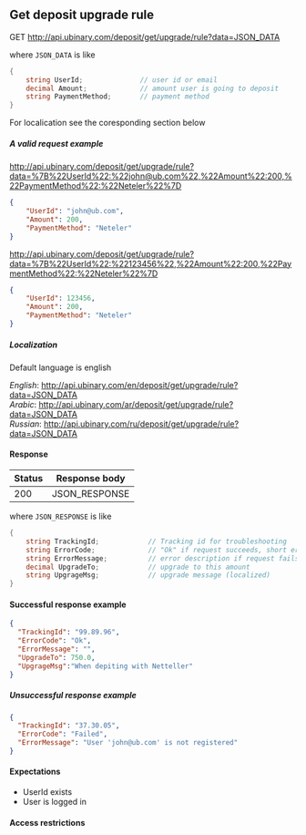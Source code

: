 ﻿## Get deposit upgrade rule

GET http://api.ubinary.com/deposit/get/upgrade/rule?data=JSON_DATA

where `JSON_DATA` is like

```C#
{
    string UserId;              // user id or email
    decimal Amount;             // amount user is going to deposit
    string PaymentMethod;       // payment method
}
```

For localication see the coresponding section below


##### A valid request example

http://api.ubinary.com/deposit/get/upgrade/rule?data=%7B%22UserId%22:%22john@ub.com%22,%22Amount%22:200,%22PaymentMethod%22:%22Neteler%22%7D

```json
{
    "UserId": "john@ub.com",
    "Amount": 200,
    "PaymentMethod": "Neteler"
}
```

http://api.ubinary.com/deposit/get/upgrade/rule?data=%7B%22UserId%22:%22123456%22,%22Amount%22:200,%22PaymentMethod%22:%22Neteler%22%7D

```json
{
    "UserId": 123456,
    "Amount": 200,
    "PaymentMethod": "Neteler"
}
```

##### Localization

Default language is english

*English*:  http://api.ubinary.com/en/deposit/get/upgrade/rule?data=JSON_DATA   
*Arabic*:  http://api.ubinary.com/ar/deposit/get/upgrade/rule?data=JSON_DATA   
*Russian*:  http://api.ubinary.com/ru/deposit/get/upgrade/rule?data=JSON_DATA   



#### Response

Status | Response body
-------|--------------
200    | JSON_RESPONSE

where `JSON_RESPONSE` is like

```C#
{
    string TrackingId;            // Tracking id for troubleshooting
    string ErrorCode;             // "Ok" if request succeeds, short error code if request fails
    string ErrorMessage;          // error description if request fails
    decimal UpgradeTo;            // upgrade to this amount
    string UpgrageMsg;            // upgrade message (localized)
}
```

#### Successful response example

```json
{
  "TrackingId": "99.89.96",
  "ErrorCode": "Ok",
  "ErrorMessage": "",
  "UpgradeTo": 750.0,
  "UpgrageMsg":"When depiting with Netteller"
}
```


##### Unsuccessful response example

```json
{
  "TrackingId": "37.30.05",
  "ErrorCode": "Failed",
  "ErrorMessage": "User 'john@ub.com' is not registered"
}
```


#### Expectations

- UserId exists
- User is logged in


#### Access restrictions


